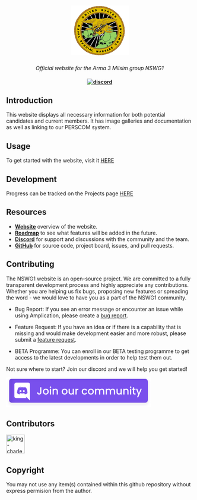 <h1 align="center">
    <a href="https://nswg1.com">
    <img src="images/nsw.png">
    </a>
</h1>

<p align="center">
  <i align="center">Official website for the Arma 3 Milsim group NSWG1</i>
</p>

<h4 align="center">
  <a href="https://https://discord.com/invite/xTGT2auk">
    <img src="https://img.shields.io/badge/discord-7289da.svg?style=flat-square&logo=discord" alt="discord" style="height: 20px;">
  </a>
</h4>

## Introduction

This website displays all necessary information for both potential candidates and current members. It has image galleries and documentation as well as linking to our PERSCOM system.

## Usage 

To get started with the website, visit it <a href="https://nswg1.com">HERE</a>

## Development

Progress can be tracked on the Projects page <a href="https://github.com/users/KingCharlesVI/projects/4/views/1">HERE</a>

## Resources

- **[Website](https://nswg1.com)** overview of the website.
- **[Roadmap](https://github.com/users/KingCharlesVI/projects/4/views/1)** to see what features will be added in the future.
- **[Discord](https://discord.com/invite/xTGT2auk)** for support and discussions with the community and the team.
- **[GitHub](https://github.com/KingCharlesVI/NSW-Group-1-Ver)** for source code, project board, issues, and pull requests.

<a name="contributing_anchor"></a>
## Contributing

The NSWG1 website is an open-source project. We are committed to a fully transparent development process and highly appreciate any contributions. Whether you are helping us fix bugs, proposing new features or spreading the word - we would love to have you as a part of the NSWG1 community.

- Bug Report: If you see an error message or encounter an issue while using Amplication, please create a [bug report](https://github.com/KingCharlesVI/NSW-Group-1-Ver2/issues/new).

- Feature Request: If you have an idea or if there is a capability that is missing and would make development easier and more robust, please submit a [feature request](https://github.com/KingCharlesVI/NSW-Group-1-Ver2/issues/new).

- BETA Programme: You can enroll in our BETA testing programme to get access to the latest developments in order to help test them out.

Not sure where to start? Join our discord and we will help you get started!

<a href="(https://discord.com/invite/xTGT2auk)"><img src="/images/discord_banner_purple.svg" /></a>

## Contributors

<!---
npx contributor-faces --exclude "*bot*" --limit 70 --repo "https://github.com/amplication/amplication"

change the height and width for each of the contributors from 80 to 50.
--->

[//]: contributor-faces
<a href="https://github.com/KingCharlesVI"><img src="https://avatars.githubusercontent.com/u/89871965?v=4" title="king-charles-vi" width="50" height="50"></a>

[//]: contributor-faces

## Copyright

You may not use any item(s) contained within this github repository without express permision from the author.